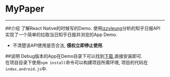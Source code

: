 # MyPaper

--------

##介绍
了解React Native的时候写的Demo.
使用[izzyleung](https://github.com/izzyleung/ZhihuDailyPurify/wiki/%E7%9F%A5%E4%B9%8E%E6%97%A5%E6%8A%A5-API-%E5%88%86%E6%9E%90)分析的知乎日报API实现了一个简单的拉取当日知乎日报并浏览的App Demo.
- 不清楚该API使用是否合法, **侵权立即停止使用**.

##说明
Debug版本的App在Demo目录下可以找到[下载](https://github.com/songzhj/MyPaper/raw/master/Demo/app-debug.apk),直接安装即可.
</br>
在项目目录下使用`npm install`命令可以构建项目所需环境, 项目的代码在`index.android.js`中.
